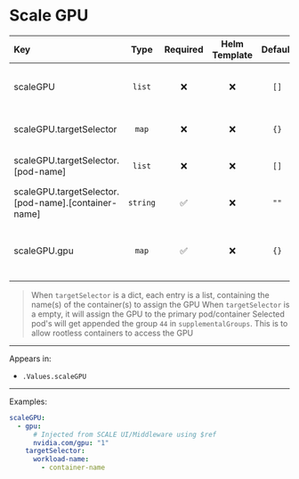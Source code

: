 # Scale GPU

| Key                                                 |   Type   | Required | Helm Template | Default | Description                                   |
| :-------------------------------------------------- | :------: | :------: | :-----------: | :-----: | :-------------------------------------------- |
| scaleGPU                                            |  `list`  |    ❌    |      ❌       |  `[]`   | Define the external interfaces as list        |
| scaleGPU.targetSelector                             |  `map`  |    ❌    |      ❌       |  `{}`   | Where to assign the GPU                       |
| scaleGPU.targetSelector.[pod-name]                  |  `list`  |    ❌    |      ❌       |  `[]`   | The workload to select                             |
| scaleGPU.targetSelector.[pod-name].[container-name] | `string` |    ✅    |      ❌       |  `""`   | The container to select                       |
| scaleGPU.gpu                                        |  `map`  |    ✅    |      ❌       |  `{}`   | The GPU key value pair to define in resources |

> When `targetSelector` is a dict, each entry is a list, containing the name(s) of the container(s) to assign the GPU
> When `targetSelector` is a empty, it will assign the GPU to the primary pod/container
> Selected pod's will get appended the group `44` in `supplementalGroups`. This is to allow rootless containers to access the GPU

---

Appears in:

- `.Values.scaleGPU`

---

Examples:

```yaml
scaleGPU:
  - gpu:
      # Injected from SCALE UI/Middleware using $ref
      nvidia.com/gpu: "1"
    targetSelector:
      workload-name:
        - container-name
```

